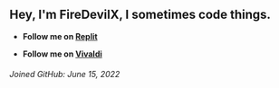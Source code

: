 ## Hey, I'm FireDevilX, I sometimes code things.

- **Follow me on [Replit](https://replit.com/@FireDevilX)**

- <b>Follow me on <a rel="me" href="https://social.vivaldi.net/@FireDevilX">Vivaldi</a></b>

###### Joined GitHub: June 15, 2022
<!---
FireDevilX/FireDevilX is a ✨ special ✨ repository because its `README.md` (this file) appears on your GitHub profile.
You can click the Preview link to take a look at your changes.
--->
